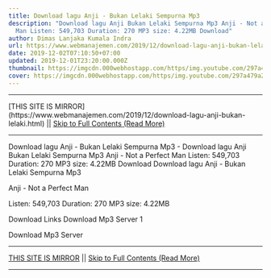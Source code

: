 ```yaml
---
title: Download lagu Anji - Bukan Lelaki Sempurna Mp3
description: "Download lagu Anji Bukan Lelaki Sempurna Mp3 Anji - Not a Perfect
  Man Listen: 549,703 Duration: 270 MP3 size: 4.22MB Download"
author: Dimas Lanjaka Kumala Indra
url: https://www.webmanajemen.com/2019/12/download-lagu-anji-bukan-lelaki.html
date: 2019-12-02T07:10:50+07:00
updated: 2019-12-01T23:20:00.000Z
thumbnail: https://imgcdn.000webhostapp.com/https/img.youtube.com/297a479a2ab0666f03b1a4b768a4e9a3.jpeg
cover: https://imgcdn.000webhostapp.com/https/img.youtube.com/297a479a2ab0666f03b1a4b768a4e9a3.jpeg
---
```


<hr/> [THIS SITE IS MIRROR](https://www.webmanajemen.com/2019/12/download-lagu-anji-bukan-lelaki.html) || <a href="https://www.webmanajemen.com/2019/12/download-lagu-anji-bukan-lelaki.html" rel="follow" class="button" id="read-more">Skip to Full Contents (Read More)</a> <hr/> Download lagu Anji - Bukan Lelaki Sempurna Mp3 - Download lagu Anji Bukan Lelaki Sempurna Mp3 Anji - Not a Perfect Man Listen: 549,703 Duration: 270 MP3 size: 4.22MB Download Download lagu Anji - Bukan Lelaki Sempurna Mp3

  Anji - Not a Perfect Man 

  Listen: 549,703 
  Duration: 270 
  MP3 size: 4.22MB 

  Download Links 
  Download Mp3 Server 1 

  Download Mp3 Server  <hr/> [THIS SITE IS MIRROR](https://www.webmanajemen.com/2019/12/download-lagu-anji-bukan-lelaki.html) || <a href="https://www.webmanajemen.com/2019/12/download-lagu-anji-bukan-lelaki.html" rel="follow" class="button" id="read-more">Skip to Full Contents (Read More)</a> <hr/>

<script>
    if (location.host.includes('dimaslanjaka12')) {
      location.replace('https://www.webmanajemen.com/2019/12/download-lagu-anji-bukan-lelaki.html');
    }
  </script>
